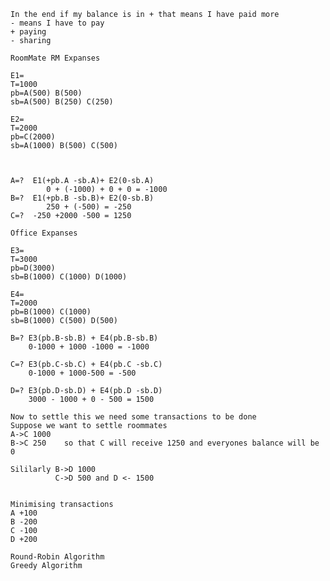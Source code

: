 	In the end if my balance is in + that means I have paid more
	- means I have to pay
	+ paying 
	- sharing 
	
	RoomMate RM Expanses
	
	E1=
	T=1000
	pb=A(500) B(500) 
	sb=A(500) B(250) C(250)
	
	E2=
	T=2000
	pb=C(2000)
	sb=A(1000) B(500) C(500)
	
	
	
	A=?  E1(+pb.A -sb.A)+ E2(0-sb.A)
			0 + (-1000) + 0 + 0 = -1000
	B=?  E1(+pb.B -sb.B)+ E2(0-sb.B)
			250 + (-500) = -250
	C=?  -250 +2000 -500 = 1250
	
	Office Expanses 
	
	E3=
	T=3000
	pb=D(3000)
	sb=B(1000) C(1000) D(1000)
	
	E4=
	T=2000
	pb=B(1000) C(1000)
	sb=B(1000) C(500) D(500)
	
	B=? E3(pb.B-sb.B) + E4(pb.B-sb.B)
		0-1000 + 1000 -1000 = -1000
	
	C=? E3(pb.C-sb.C) + E4(pb.C -sb.C)
		0-1000 + 1000-500 = -500
	
	D=? E3(pb.D-sb.D) + E4(pb.D -sb.D)
		3000 - 1000 + 0 - 500 = 1500
		
	Now to settle this we need some transactions to be done
	Suppose we want to settle roommates 
	A->C 1000
	B->C 250    so that C will receive 1250 and everyones balance will be 0
	
	Sililarly B->D 1000
			  C->D 500 and D <- 1500 
			  
			  
	Minimising transactions
	A +100
	B -200
	C -100
	D +200
	
	Round-Robin Algorithm
	Greedy Algorithm